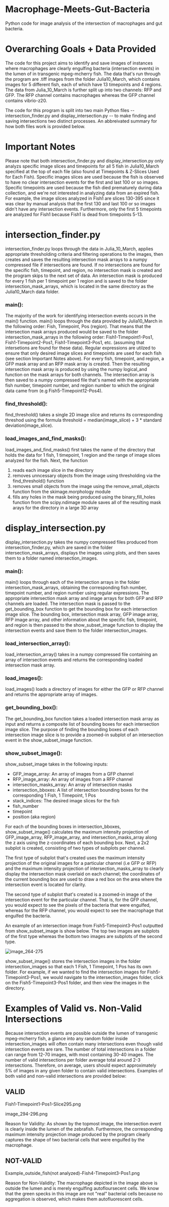 # Macrophage-Meets-Gut-Bacteria
Python code for image analysis of the intersection of macrophages and gut bacteria. 


# Overarching Goals + Data Provided

The code for this project aims to identify and save images of instances where macrophages are clearly engulfing bacteria (intersection events) in the lumen of in transgenic mpeg-mcherry fish. The data that's run through the program are .tiff images from the folder Julia10_March, which contains images for 5 different fish, each of which have 13 timepoints and 4 regions.  The data from Julia_10_March is further split up into two channels: RFP and GFP. The RFP channel contains macrophages whereas the GFP channel contains vibrio-z20. 

The code for this program is split into two main Python files -- intersection_finder.py and display_intersection.py -- to make finding and saving intersections two distinct processes. An abbreivated summary for how both files work is provided below.


# Important Notes 

Please note that both intersection_finder.py and display_intersection.py only analyzs specific image slices and timepoints for all 5 fish in Julia10_March specified at the top of each file (also found at Timepoints & Z-Slices Used for Each Fish). Specific images slices are used because the fish is observed to have no clear intersection events for the first and last 100 or so images. Specific timepoints are used because the fish died prematurely during data collection, and we're not interested in analyzing data from an expired fish. For example, the image slices analyzed in Fish1 are slices 130-395 since it was clear by manual analysis that the first 130 and last 100 or so images didn't have any intersection events. Furthermore, only the first 5 timepoints are analyzed for Fish1 because Fish1 is dead from timepoints 5-13. 


# intersection_finder.py

intersection_finder.py loops through the data in Julia_10_March, applies appropriate thresholding criteria and filtering operations to the images, then creates and saves the resulting intersection mask arrays to a numpy compressed file if intersections are found. If no intersections are found for the specific fish, timepoint, and region, no intersection mask is created and the program skips to the next set of data. An intersection mask is produced for every 1 fish per 1 timepoint per 1 region and is saved to the folder intersection_mask_arrays, which is located in the same directory as the Julia10_March data folder. 

### main():

The majority of the work for identifying intersection events occurs in the main() function. main() loops through the data provided by Julia10_March in the following order: Fish, Timepoint, Pos (region). That means that the intersection mask arrays produced would be saved to the folder intersection_mask_arrays in the following order: Fish1-Timepoint1-Pos1, Fish1-Timepoint2-Pos1, Fish1-Timepoint3-Pos1, etc. (assuming that intersetions are found for these data). Regular expressions are utilzed to ensure that only desired image slices and timepoints are used for each fish (see section Important Notes above). For every fish, timepoint, and region, a GFP mask array and an RFP mask array is created. Then the resulting intersection mask array is produced by using the numpy logical_and function on the mask arrays for both channels. The intersection array is then saved to a numpy compressed file that's named with the appropriate fish number, timepoint number, and region number to which the original data came from (e.g Fish5-Timepoint12-Pos4). 

### find_threshold():

find_threshold() takes a single 2D image slice and returns its corresponding threshod using the formula threshold = median(image_slice) + 3 * standard deviation(image_slice).

### load_images_and_find_masks():

load_images_and_find_masks() first takes the name of the directory that holds the data for 1 fish, 1 timepoint, 1 region and the range of image slices analyzed for the fish. Next, the function 

1. reads each image slice in the directory
2. removes unncessary objects from the image using thresholding via the find_threshold() function
3. removes small objects from the image using the remove_small_objects function from the skimage.morphology module
4. fills any holes in the mask being produced using the binary_fill_holes function from the scipy.ndimage module
saves all of the resulting mask arays for the directory in a large 3D array


# display_intersection.py

display_intersection.py takes the numpy compressed files produced from intersection_finder.py, which are saved in the folder intersection_mask_arrays, displays the images using plots, and then saves them to a folder named intersection_images. 

### main():

main() loops through each of the intersection arrays in the folder intersection_mask_arrays, obtaining the corresponding fish number, timepoint number, and region number using regular expressions. The appropriate intersection mask array and image arrays for both GFP and RFP channels are loaded. The intersection mask is passed to the get_bounding_box function to get the bounding box for each intersection image slice. The bounding box, intersection mask array, GFP image array, RFP image array, and other information about the specific fish, timepoint, and region is then passed to the show_subset_image function to display the intersection events and save them to the folder intersection_images. 

### load_intersection_array():

load_intersection_array() takes in a numpy compressed file containing an array of intersection events and returns the corresponding loaded intersection mask array. 

### load_images():

load_images() loads a directory of images for either the GFP or RFP channel and returns the appropriate array of images.

### get_bounding_box():

The get_bounding_box function takes a loaded intersection mask array as input and returns a composite list of bounding boxes for each intersection image slice. The purpose of finding the bounding boxes of each intersection image slice is to provide a zoomed-in subplot of an intersection event in the show_subset_image function.

### show_subset_image():

show_subset_image takes in the following inputs:

- GFP_image_array: An array of images from a GFP channel
- RFP_image_array: An array of images from a RFP channel
- intersection_masks_array: An array of intersection masks
- intersection_bboxes: A list of intersection bounding boxes for the corresponding 1 Fish, 1 Timepoint, 1 Pos
- stack_indices: The desired image slices for the fish
- fish_number
- timepoint
- position (aka region)

For each of the bounding boxes in intersection_bboxes,  show_subset_image() calculates the maximum intensity projection of GFP_image_array, RFP_image_array, and intersection_masks_array along the z axis using the z-coordinates of each bounding box. Next, a 2x2 subplot is created, consisting of two types of subplots per channel. 

The first type of subplot that's created uses the maximum intensity projection of the original images for a particular channel (i.e GFP or RFP) and the maximum intensity projection of intersection_masks_array to clearly display the intersection mask overlaid on each channel; the coordinates of the current bounding box are used to draw a red box on the area where the intersection event is located for clarity.

The second type of subplot that's created is a zoomed-in image of the intersection event for the particular channel. That is, for the GFP channel, you would expect to see the pixels of the bacteria that were engulfed, whereas for the RFP channel, you would expect to see the macrophage that engulfed the bacteria. 

An example of an intersection image from Fish5-Timepoint3-Pos1 outputted from show_subset_image is show below. The top two images are subplots of the first type whereas the bottom two images are subplots of the second type. 

![image_264-275](https://user-images.githubusercontent.com/8672353/184722939-7445b74a-c4eb-4e39-a66b-80c47d393d9d.png)

show_subset_image() stores the intersection images in the folder intersection_images so that each 1 Fish, 1 Timepoint, 1 Pos has its own folder. For example, if we wanted to find the intersection images for Fish5-Timepoint3-Pos1, we would navigate to the intersection_images folder, click on the Fish5-Timepoint3-Pos1 folder, and then view the images in the directory. 
 

# Examples of Valid vs. Non-Valid Intersections 

Because intersection events are possible outside the lumen of transgenic mpeg-mcherry fish, a glance into any random folder inside intersection_images will often contain many intersections even though valid intersection events are rare. The number of total intersections in a folder can range from 12-70 images, with most containing 30-40 images. The number of valid intersections per folder average total around 2-3 intersections. Therefore, on average, users should expect approximately 5% of images in any given folder to contain valid intersections. Examples of both valid and non-valid intersections are provided below:


## VALID
Fish1-Timepoint1-Pos1-Slice295.png

image_294-296.png

Reason for Validity: As shown by the topmost image, the intersection event is clearly inside the lumen of the zebrafish. Furthermore, the corresponding maximum intensity projection image produced by the program clearly captures the shape of two bacterial cells that were engulfed by the macrophage. 


## NOT-VALID 


Example_outside_fish(not analyzed)-Fish4-Timepoint3-Pos1.png

Reason for Non-Validity: The macrophage depicted in the image above is outside the lumen and is merely engulfing autofloursecent cells. We know that the green specks in this image are not "real" bacterial cells because no aggregation is observed, which makes them autofluorescent cells. 


